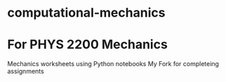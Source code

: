 # computational-mechanics
# For PHYS 2200 Mechanics
Mechanics worksheets using Python notebooks
My Fork for completeing assignments
